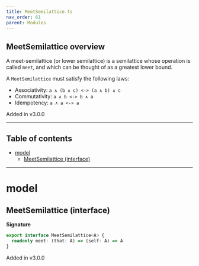 ```yaml
---
title: MeetSemilattice.ts
nav_order: 61
parent: Modules
---
```


## MeetSemilattice overview

A meet-semilattice (or lower semilattice) is a semilattice whose operation is called `meet`, and which can be thought
of as a greatest lower bound.

A `MeetSemilattice` must satisfy the following laws:

- Associativity: `a ∧ (b ∧ c) <-> (a ∧ b) ∧ c`
- Commutativity: `a ∧ b <-> b ∧ a`
- Idempotency: `a ∧ a <-> a`

Added in v3.0.0

---

<h2 class="text-delta">Table of contents</h2>

- [model](#model)
  - [MeetSemilattice (interface)](#meetsemilattice-interface)

---

# model

## MeetSemilattice (interface)

**Signature**

```ts
export interface MeetSemilattice<A> {
  readonly meet: (that: A) => (self: A) => A
}
```

Added in v3.0.0
